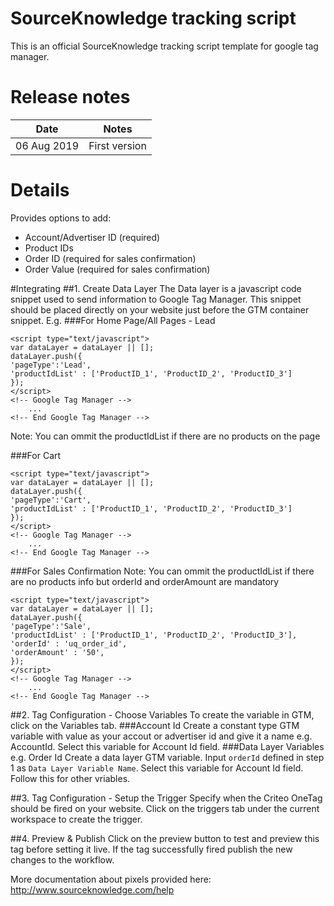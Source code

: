 # SourceKnowledge tracking script
This is an official SourceKnowledge tracking script template for google tag manager.

# Release notes
| Date | Notes |
|------|-------|
| 06 Aug 2019 | First version |

# Details
Provides options to add:
* Account/Advertiser ID (required)
* Product IDs
* Order ID (required for sales confirmation)
* Order Value (required for sales confirmation)

#Integrating
##1. Create Data Layer
The Data layer is a javascript code snippet used to send information to Google Tag Manager. This snippet should be placed directly on your website just before the GTM container snippet. E.g. 
###For Home Page/All Pages - Lead
```
<script type="text/javascript">
var dataLayer = dataLayer || [];
dataLayer.push({
'pageType':'Lead',
'productIdList' : ['ProductID_1', 'ProductID_2', 'ProductID_3']
});
</script>
<!-- Google Tag Manager -->
  	...
<!-- End Google Tag Manager -->
```
Note: You can ommit the productIdList if there are no products on the page

###For Cart

```
<script type="text/javascript">
var dataLayer = dataLayer || [];
dataLayer.push({
'pageType':'Cart',
'productIdList' : ['ProductID_1', 'ProductID_2', 'ProductID_3']
});
</script>
<!-- Google Tag Manager -->
  	...
<!-- End Google Tag Manager -->
```
###For Sales Confirmation
Note: You can ommit the productIdList if there are no products info but orderId and orderAmount are mandatory
```
<script type="text/javascript">
var dataLayer = dataLayer || [];
dataLayer.push({
'pageType':'Sale',
'productIdList' : ['ProductID_1', 'ProductID_2', 'ProductID_3'],
'orderId' : 'uq_order_id',
'orderAmount' : '50',
});
</script>
<!-- Google Tag Manager -->
  	...
<!-- End Google Tag Manager -->
```

##2. Tag Configuration - Choose Variables
To create the variable in GTM, click on the Variables tab. 
###Account Id
Create a constant type GTM variable with value as your accout or advertiser id and give it a name e.g. AccountId. Select this variable for Account Id field. 
###Data Layer Variables e.g. Order Id
Create a data layer GTM variable. Input `orderId` defined in step 1 as `Data Layer Variable Name`. Select this variable for Account Id field. Follow this for other vriables. 

##3. Tag Configuration - Setup the Trigger
Specify when the Criteo OneTag should be fired on your website. Click on the triggers tab under the current workspace to create the trigger.


##4. Preview & Publish
Click on the preview button to test and preview this tag before setting it live. If the tag successfully fired publish the new changes to the workflow.

More documentation about pixels provided here: http://www.sourceknowledge.com/help
